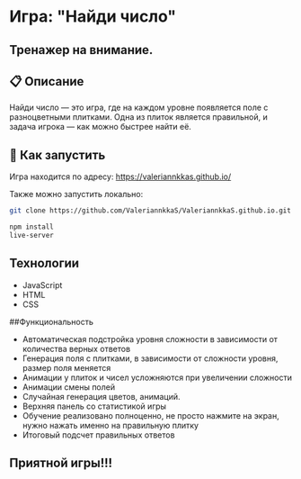 # Игра: "Найди число"
## Тренажер на внимание.


## 📋 Описание
Найди число — это игра, где на каждом уровне появляется поле с разноцветными плитками. Одна из плиток является правильной, и задача игрока — как можно быстрее найти её.

## 🚀 Как запустить

Игра находится по адресу:
https://valeriannkkas.github.io/

Также можно запустить локально:
```bash
git clone https://github.com/ValeriannkkaS/ValeriannkkaS.github.io.git
```
```bash
npm install
live-server
```

## Технологии
- JavaScript
- HTML
- CSS

##Функциональность
- Автоматическая подстройка уровня сложности в зависимости от количества верных ответов
- Генерация поля с плитками, в зависимости от сложности уровня, размер поля меняется
- Анимации у плиток и чисел усложняются при увеличении сложности
- Анимации смены полей
- Случайная генерация цветов, анимаций.
- Верхняя панель со статистикой игры
- Обучение реализовано полноценно, не просто нажмите на экран, нужно нажать именно на правильную плитку
- Итоговый подсчет правильных ответов

## Приятной игры!!!

